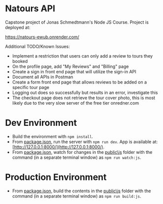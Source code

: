 # Natours API

Capstone project of Jonas Schmedtmann's Node JS Course. Project is deployed at:

https://natours-ewub.onrender.com/

Additional TODO/Known Issues:

- Implement a restriction that users can only add a review to tours they booked
- On the profile page, add "My Reviews" and "Billing" page
- Create a sign in front end page that will utilize the sign-in API
- Document all APIs in Postman
- Create a form front end page that allows reviews to be added on a specific tour page
- Logging out does so successfully but results in an error, investigate this
- The checkout page does not retrieve the tour cover photo, this is most likely due to the very slow server of the free tier onredner.com

# Dev Environment

- Build the environment with `npm install`.
- From [package.json](package.json), run the server with `npm run dev`. App is available at: [http://127.0.0.1:8000/](http://127.0.0.1:8000/).
- From [package.json](package.json), watch for changes in the [public\js](public\js) folder with the command (in a separate terminal window) as `npm run watch:js`.

# Production Environment

- From [package.json](package.json), build the contents in the [public\js](public\js) folder with the command (in a separate terminal window) as `npm run build:js`.
